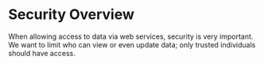 # Security Overview
When allowing access to data via web services, security is very important. We want to limit who can view or even update data; only trusted individuals should have access.
